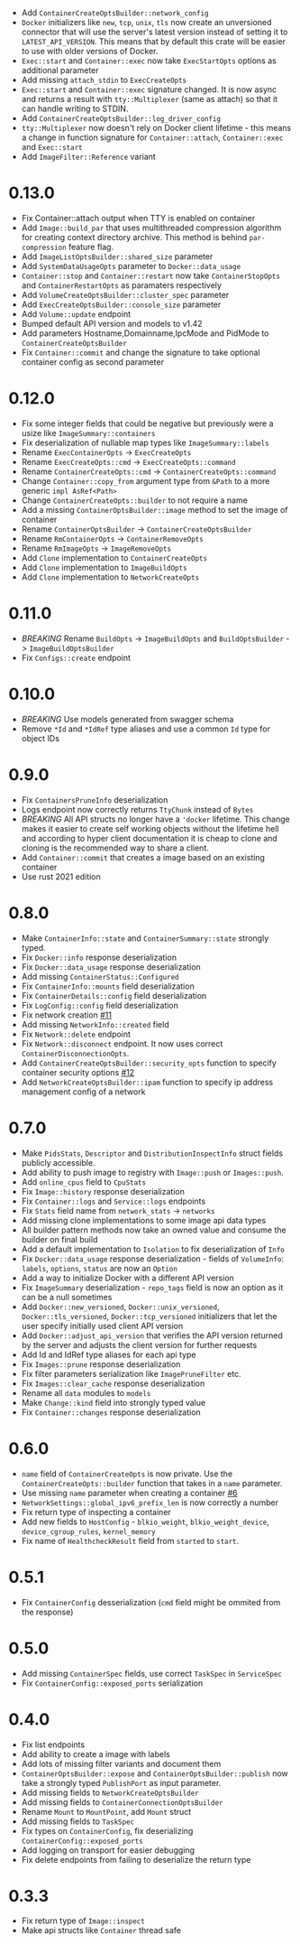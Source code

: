 #
- Add `ContainerCreateOptsBuilder::network_config`
- `Docker` initializers like `new`, `tcp`, `unix`, `tls` now create an unversioned connector that will use the server's latest version instead of setting it to `LATEST_API_VERSION`.
  This means that by default this crate will be easier to use with older versions of Docker.
- `Exec::start` and `Container::exec` now take `ExecStartOpts` options as additional parameter
- Add missing `attach_stdin` to `ExecCreateOpts`
- `Exec::start` and `Container::exec` signature changed. It is now async and returns a result with `tty::Multiplexer` (same as attach) 
  so that it can handle writing to STDIN.
- Add `ContainerCreateOptsBuilder::log_driver_config`
- `tty::Multiplexer` now doesn't rely on Docker client lifetime - this means a change in function signature for `Container::attach`, `Container::exec` and `Exec::start`
- Add `ImageFilter::Reference` variant

# 0.13.0
- Fix Container::attach output when TTY is enabled on container
- Add `Image::build_par` that uses multithreaded compression algorithm for creating context directory archive. This method is behind `par-compression` feature flag.
- Add `ImageListOptsBuilder::shared_size` parameter
- Add `SystemDataUsageOpts` parameter to `Docker::data_usage`
- `Container::stop` and `Container::restart` now take `ContainerStopOpts` and `ContainerRestartOpts` as paramaters respectively
- Add `VolumeCreateOptsBuilder::cluster_spec` parameter
- Add `ExecCreateOptsBuilder::console_size` parameter
- Add `Volume::update` endpoint
- Bumped default API version and models to v1.42
- Add parameters Hostname,Domainname,IpcMode and PidMode to `ContainerCreateOptsBuilder`
- Fix `Container::commit` and change the signature to take optional container config as second parameter

# 0.12.0
- Fix some integer fields that could be negative but previously were a usize like `ImageSummary::containers`
- Fix deserialization of nullable map types like `ImageSummary::labels`
- Rename `ExecContainerOpts` -> `ExecCreateOpts`
- Rename `ExecCreateOpts::cmd` -> `ExecCreateOpts::command`
- Rename `ContainerCreateOpts::cmd` -> `ContainerCreateOpts::command`
- Change `Container::copy_from` argument type from `&Path` to a more generic `impl AsRef<Path>`
- Change `ContainerCreateOpts::builder` to not require a name
- Add a missing `ContainerOptsBuilder::image` method to set the image of container
- Rename `ContainerOptsBuilder` -> `ContainerCreateOptsBuilder`
- Rename `RmContainerOpts` -> `ContainerRemoveOpts`
- Rename `RmImageOpts` -> `ImageRemoveOpts`
- Add `Clone` implementation to `ContainerCreateOpts`
- Add `Clone` implementation to `ImageBuildOpts`
- Add `Clone` implementation to `NetworkCreateOpts`

# 0.11.0
- *BREAKING* Rename `BuildOpts` -> `ImageBuildOpts` and `BuildOptsBuilder` -> `ImageBuildOptsBuilder`
- Fix `Configs::create` endpoint

# 0.10.0
- *BREAKING* Use models generated from swagger schema
- Remove `*Id` and `*IdRef` type aliases and use a common `Id` type for object IDs

# 0.9.0
- Fix `ContainersPruneInfo` deserialization
- Logs endpoint now correctly returns `TtyChunk` instead of `Bytes`
- *BREAKING* All API structs no longer have a `'docker` lifetime. This change makes it easier to create self working objects without the lifetime hell and according to
  hyper client documentation it is cheap to clone and cloning is the recommended way to share a client.
- Add `Container::commit` that creates a image based on an existing container
- Use rust 2021 edition

# 0.8.0
- Make `ContainerInfo::state` and `ContainerSummary::state` strongly typed.
- Fix `Docker::info` response deserialization
- Fix `Docker::data_usage` response deserialization
- Add missing `ContainerStatus::Configured`
- Fix `ContainerInfo::mounts` field deserialization
- Fix `ContainerDetails::config` field deserialization
- Fix `LogConfig::config` field deserialization
- Fix network creation [#11](https://github.com/vv9k/docker-api-rs/pull/11)
- Add missing `NetworkInfo::created` field
- Fix `Network::delete` endpoint
- Fix `Network::disconnect` endpoint. It now uses correct `ContainerDisconnectionOpts`.
- Add `ContainerCreateOptsBuilder::security_opts` function to specify container security options [#12](https://github.com/vv9k/docker-api-rs/pull/12)
- Add `NetworkCreateOptsBuilder::ipam` function to specify ip address management config of a network

# 0.7.0
- Make `PidsStats`, `Descriptor` and `DistributionInspectInfo` struct fields publicly accessible.
- Add ability to push image to registry with `Image::push` or `Images::push`.
- Add `online_cpus` field to `CpuStats`
- Fix `Image::history` response deserialization
- Fix `Container::logs` and `Service::logs` endpoints
- Fix `Stats` field name from `network_stats` -> `networks`
- Add missing clone implementations to some image api data types
- All builder pattern methods now take an owned value and consume the builder on final build
- Add a default implementation to `Isolation` to fix deserialization of `Info`
- Fix `Docker::data_usage` response deserialization - fields of `VolumeInfo`: `labels`, `options`, `status` are now an `Option`
- Add a way to initialize Docker with a different API version
- Fix `ImageSummary` deserialization - `repo_tags` field is now an option as it can be a null sometimes
- Add `Docker::new_versioned`, `Docker::unix_versioned`, `Docker::tls_versioned`, `Docker::tcp_versioned` initializers that let the user specify initially used client API version
- Add `Docker::adjust_api_version` that verifies the API version returned by the server and adjusts the client version for further requests
- Add Id and IdRef type aliases for each api type
- Fix `Images::prune` response deserialization
- Fix filter parameters serialization like `ImagePruneFilter` etc.
- Fix `Images::clear_cache` response deserialization
- Rename all `data` modules to `models`
- Make `Change::kind` field into strongly typed value
- Fix `Container::changes` response deserialization

# 0.6.0
- `name` field of `ContainerCreateOpts` is now private. Use the `ContainerCreateOpts::builder` function that takes in a `name` parameter.
- Use missing `name` parameter when creating a container [#6](https://github.com/vv9k/docker-api-rs/pull/6)
- `NetworkSettings::global_ipv6_prefix_len` is now correctly a number
- Fix return type of inspecting a container
- Add new fields to `HostConfig` - `blkio_weight`, `blkio_weight_device`, `device_cgroup_rules`, `kernel_memory`
- Fix name of `HealthcheckResult` field from `started` to `start`.

# 0.5.1
- Fix `ContainerConfig` desserialization (`cmd` field might be ommited from the response)

# 0.5.0
- Add missing `ContainerSpec` fields, use correct `TaskSpec` in `ServiceSpec`
- Fix `ContainerConfig::exposed_ports` serialization


# 0.4.0
- Fix list endpoints
- Add ability to create a image with labels
- Add lots of missing filter variants and document them
- `ContainerOptsBuilder::expose` and `ContainerOptsBuilder::publish` now take a strongly typed `PublishPort`
  as input parameter.
- Add missing fields to `NetworkCreateOptsBuilder`
- Add missing fields to `ContainerConnectionOptsBuilder`
- Rename `Mount` to `MountPoint`, add `Mount` struct  
- Add missing fields to `TaskSpec`
- Fix types on `ContainerConfig`, fix deserializing `ContainerConfig::exposed_ports`
- Add logging on transport for easier debugging
- Fix delete endpoints from failing to deserialize the return type

# 0.3.3
- Fix return type of `Image::inspect`
- Make api structs like `Container` thread safe
